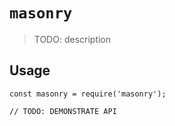 # `masonry`

> TODO: description

## Usage

```
const masonry = require('masonry');

// TODO: DEMONSTRATE API
```
